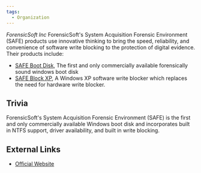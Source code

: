 ```yaml
---
tags:
  - Organization
---
```

*ForensicSoft Inc* ForensicSoft's System Acquisition Forensic
Environment (SAFE) products use innovative thinking to bring the speed,
reliability, and convenience of software write blocking to the
protection of digital evidence. Their products include:

- [SAFE Boot Disk](safe_boot_disk.md), The first and only
  commercially available forensically sound windows boot disk
- [SAFE Block XP](safe_block_xp.md), A Windows XP software write
  blocker which replaces the need for hardware write blocker.

## Trivia

ForensicSoft's System Acquisition Forensic Environment (SAFE) is the
first and only commercially available Windows boot disk and incorporates
built in NTFS support, driver availability, and built in write blocking.

## External Links

* [Official Website](https://www.forensicsoft.com/)
